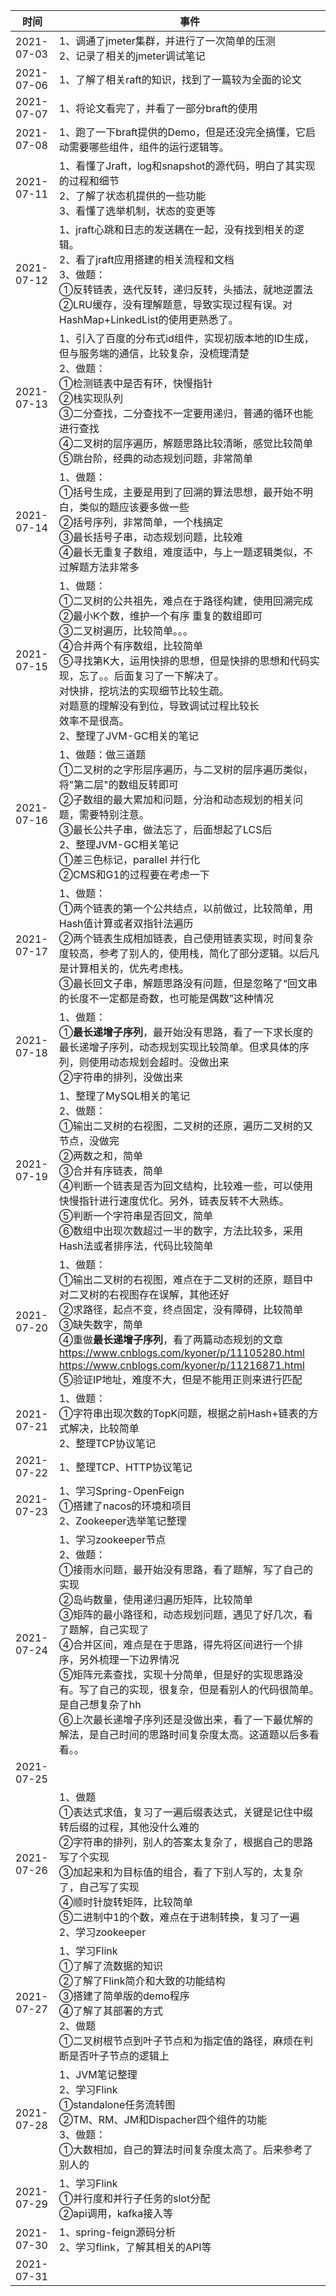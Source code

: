 | 时间       | 事件                                                         |
| ---------- | ------------------------------------------------------------ |
| 2021-07-03 | 1、调通了jmeter集群，并进行了一次简单的压测<br />2、记录了相关的jmeter调试笔记 |
| 2021-07-06 | 1、了解了相关raft的知识，找到了一篇较为全面的论文            |
| 2021-07-07 | 1、将论文看完了，并看了一部分braft的使用                     |
| 2021-07-08 | 1、跑了一下braft提供的Demo，但是还没完全搞懂，它启动需要哪些组件，组件的运行逻辑等。 |
| 2021-07-11 | 1、看懂了Jraft，log和snapshot的源代码，明白了其实现的过程和细节<br />2、了解了状态机提供的一些功能<br />3、看懂了选举机制，状态的变更等 |
| 2021-07-12 | 1、jraft心跳和日志的发送耦在一起，没有找到相关的逻辑。<br />2、看了jraft应用搭建的相关流程和文档<br />3、做题：<br />①反转链表，迭代反转，递归反转，头插法，就地逆置法<br />②LRU缓存，没有理解题意，导致实现过程有误。对HashMap+LinkedList的使用更熟悉了。 |
| 2021-07-13 | 1、引入了百度的分布式id组件，实现初版本地的ID生成，但与服务端的通信，比较复杂，没梳理清楚<br />2、做题：<br />①检测链表中是否有环，快慢指针<br />②栈实现队列<br />③二分查找，二分查找不一定要用递归，普通的循环也能进行查找<br />④二叉树的层序遍历，解题思路比较清晰，感觉比较简单<br />⑤跳台阶，经典的动态规划问题，非常简单 |
| 2021-07-14 | 1、做题：<br />①括号生成，主要是用到了回溯的算法思想，最开始不明白，类似的题应该要多做一些<br />②括号序列，非常简单，一个栈搞定<br />③最长括号子串，动态规划问题，比较难<br />④最长无重复子数组，难度适中，与上一题逻辑类似，不过解题方法非常多 |
| 2021-07-15 | 1、做题：<br />①二叉树的公共祖先，难点在于路径构建，使用回溯完成<br />②最小K个数，维护一个有序 重复的数组即可<br />③二叉树遍历，比较简单。。。<br />④合并两个有序数组，比较简单<br />⑤寻找第K大，运用快排的思想，但是快排的思想和代码实现，忘了。。后面复习了一下解决了。<br />对快排，挖坑法的实现细节比较生疏。<br />对题意的理解没有到位，导致调试过程比较长<br />效率不是很高。<br />2、整理了JVM-GC相关的笔记 |
| 2021-07-16 | 1、做题：做三道题<br />①二叉树的之字形层序遍历，与二叉树的层序遍历类似，将"第二层"的数组反转即可<br />②子数组的最大累加和问题，分治和动态规划的相关问题，需要特别注意。<br />③最长公共子串，做法忘了，后面想起了LCS后<br />2、整理JVM-GC相关笔记<br />①差三色标记，parallel 并行化<br />②CMS和G1的过程要在考虑一下 |
| 2021-07-17 | 1、做题：<br />①两个链表的第一个公共结点，以前做过，比较简单，用Hash值计算或者双指针法遍历<br />②两个链表生成相加链表，自己使用链表实现，时间复杂度较高，参考了别人的，使用栈，简化了部分逻辑。以后凡是计算相关的，优先考虑栈。<br />③最长回文子串，解题思路没有问题，但是忽略了“回文串的长度不一定都是奇数，也可能是偶数”这种情况 |
| 2021-07-18 | 1、做题：<br />①**最长递增子序列**，最开始没有思路，看了一下求长度的最长递增子序列，动态规划实现比较简单。但求具体的序列，则使用动态规划会超时。没做出来<br />②字符串的排列，没做出来 |
| 2021-07-19 | 1、整理了MySQL相关的笔记<br />2、做题：<br />①输出二叉树的右视图，二叉树的还原，遍历二叉树的又节点，没做完<br />②两数之和，简单<br />③合并有序链表，简单<br />④判断一个链表是否为回文结构，比较难一些，可以使用快慢指针进行速度优化。另外，链表反转不大熟练。<br />⑤判断一个字符串是否回文，简单<br />⑥数组中出现次数超过一半的数字，方法比较多，采用Hash法或者排序法，代码比较简单 |
| 2021-07-20 | 1、做题：<br />①输出二叉树的右视图，难点在于二叉树的还原，题目中对二叉树的右视图存在误解，其他还好<br />②求路径，起点不变，终点固定，没有障碍，比较简单<br />③缺失数字，简单<br />④重做**最长递增子序列**，看了两篇动态规划的文章<br />https://www.cnblogs.com/kyoner/p/11105280.html<br />https://www.cnblogs.com/kyoner/p/11216871.html<br />⑤验证IP地址，难度不大，但是不能用正则来进行匹配 |
| 2021-07-21 | 1、做题：<br />①字符串出现次数的TopK问题，根据之前Hash+链表的方式解决，比较简单<br />2、整理TCP协议笔记 |
| 2021-07-22 | 1、整理TCP、HTTP协议笔记                                     |
| 2021-07-23 | 1、学习Spring-OpenFeign<br />①搭建了nacos的环境和项目<br />2、Zookeeper选举笔记整理 |
| 2021-07-24 | 1、学习zookeeper节点<br />2、做题：<br />①接雨水问题，最开始没有思路，看了题解，写了自己的实现<br />②岛屿数量，使用递归遍历矩阵，比较简单<br />③矩阵的最小路径和，动态规划问题，遇见了好几次，看了题解，自己实现了<br />④合并区间，难点是在于思路，得先将区间进行一个排序，另外梳理一下边界情况<br />⑤矩阵元素查找，实现十分简单，但是好的实现思路没有。写了自己的实现，很复杂，但是看别人的代码很简单。是自己想复杂了hh<br />⑥上次最长递增子序列还是没做出来，看了一下最优解的解法，是自己时间的思路时间复杂度太高。这道题以后多看看。。 |
| 2021-07-25 |                                                              |
| 2021-07-26 | 1、做题 <br />①表达式求值，复习了一遍后缀表达式，关键是记住中缀转后缀的过程，其他没什么难的<br />②字符串的排列，别人的答案太复杂了，根据自己的思路写了个实现<br />③加起来和为目标值的组合，看了下别人写的，太复杂了，自己写了实现<br />④顺时针旋转矩阵，比较简单<br />⑤二进制中1的个数，难点在于进制转换，复习了一遍<br />2、学习zookeeper |
| 2021-07-27 | 1、学习Flink<br />①了解了流数据的知识<br />②了解了Flink简介和大致的功能结构<br />③搭建了简单版的demo程序<br />④了解了其部署的方式<br />2、做题<br />①二叉树根节点到叶子节点和为指定值的路径，麻烦在判断是否叶子节点的逻辑上 |
| 2021-07-28 | 1、JVM笔记整理<br />2、学习Flink<br />①standalone任务流转图<br />②TM、RM、JM和Dispacher四个组件的功能<br />3、做题：<br />①大数相加，自己的算法时间复杂度太高了。后来参考了别人的 |
| 2021-07-29 | 1、学习Flink<br />①并行度和并行子任务的slot分配<br />②api调用，kafka接入等 |
| 2021-07-30 | 1、spring-feign源码分析<br />2、学习flink，了解其相关的API等 |
| 2021-07-31 |                                                              |

